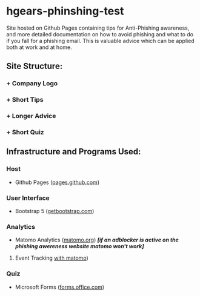 # hgears-phinshing-test

Site hosted on Github Pages containing tips for Anti-Phishing awareness, and more detailed documentation on how to avoid phishing and what to do if you fall for a phishing email.
This is valuable advice which can be applied both at work and at home.

## Site Structure:
### + Company Logo
### + Short Tips
### + Longer Advice
### + Short Quiz

## Infrastructure and Programs Used:
### Host
* Github Pages ([pages.github.com](https://pages.github.com/))
### User Interface
* Bootstrap 5 ([getbootstrap.com](https://getbootstrap.com/))
### Analytics
* Matomo Analytics ([matomo.org](https://matomo.org/))
**_[if an adblocker is active on the phishing awereness website matomo won't work]_**
1. Event Tracking [with matomo](https://matomo.org/faq/reports/implement-event-tracking-with-matomo/))
### Quiz
* Microsoft Forms ([forms.office.com](https://forms.office.com/))
